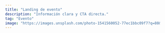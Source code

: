 ```yaml
---
title: "Landing de evento"
description: "Información clara y CTA directa."
tag: "Evento"
image: "https://images.unsplash.com/photo-1541560052-77ec1bbc09f7?q=80&w=1400&auto=format&fit=crop"
---
```

